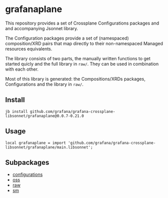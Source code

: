 # grafanaplane

This repository provides a set of Crossplane Configurations packages and and accompanying Jsonnet library.

The Configuration packages provide a set of (namespaced) composition/XRD pairs that map directly to their non-namespaced Managed resources equivalents.

The library consists of two parts, the manually written functions to get started quicly and the full library in `raw/`. They can be used in combination with each other.

Most of this library is generated: the Compositions/XRDs packages, Configurations and the library in `raw/`.

## Install

```
jb install github.com/grafana/grafana-crossplane-libsonnet/grafanaplane@0.0.7-0.21.0
```

## Usage

```jsonnet
local grafanaplane = import 'github.com/grafana/grafana-crossplane-libsonnet/grafanaplane/main.libsonnet';
```


## Subpackages

* [configurations](configurations.md)
* [oss](oss/index.md)
* [raw](raw/index.md)
* [sm](sm/index.md)
